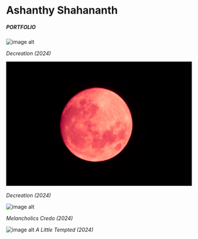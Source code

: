 # Ashanthy Shahananth
##### PORTFOLIO

![image alt](https://github.com/iamapsyop/iamapsyop.github.io/blob/5980517b2d162aad1c45ed7832d4d958f320c800/_MG_1123.jpg) 

_Decreation (2024)_

![image alt](https://github.com/iamapsyop/iamapsyop.github.io/blob/cef535a3e1cbbaf2b2519233a8e2fdd5ee176444/_MG_0936-3.jpg)

_Decreation (2024)_

![image alt](https://github.com/iamapsyop/iamapsyop.github.io/blob/6ff82022eefb20f330f7fde26597205962458615/IMG_9513.JPG)

_Melancholics Credo (2024)_

![image alt](https://github.com/iamapsyop/iamapsyop.github.io/blob/1a9db4dd2da8ecfae6432f839d81c270a698d859/_MG_9848.jpg)
_A Little Tempted (2024)_
